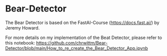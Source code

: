 # Bear-Detector

The Bear Detector is based on the FastAI-Course (https://docs.fast.ai/) by Jeremy Howard.

For more details on my implementation of the Beat Detector, please refer to this notebook:
https://github.com/chrwittm/Bear-Detector/blob/main/How_to_re_create_the_Bear_Detector_App.ipynb
